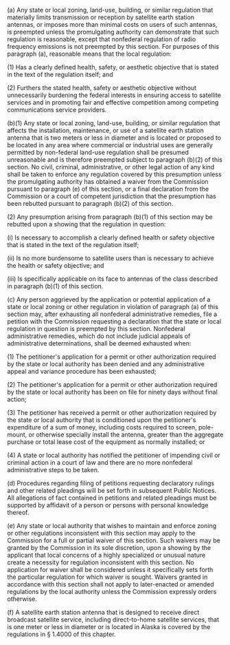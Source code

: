 (a) Any state or local zoning, land-use, building, or similar regulation that materially limits transmission or reception by satellite earth station antennas, or imposes more than minimal costs on users of such antennas, is preempted unless the promulgating authority can demonstrate that such regulation is reasonable, except that nonfederal regulation of radio frequency emissions is not preempted by this section. For purposes of this paragraph (a), reasonable means that the local regulation:

(1) Has a clearly defined health, safety, or aesthetic objective that is stated in the text of the regulation itself; and

(2) Furthers the stated health, safety or aesthetic objective without unnecessarily burdening the federal interests in ensuring access to satellite services and in promoting fair and effective competition among competing communications service providers.

(b)(1) Any state or local zoning, land-use, building, or similar regulation that affects the installation, maintenance, or use of a satellite earth station antenna that is two meters or less in diameter and is located or proposed to be located in any area where commercial or industrial uses are generally permitted by non-federal land-use regulation shall be presumed unreasonable and is therefore preempted subject to paragraph (b)(2) of this section. No civil, criminal, administrative, or other legal action of any kind shall be taken to enforce any regulation covered by this presumption unless the promulgating authority has obtained a waiver from the Commission pursuant to paragraph (e) of this section, or a final declaration from the Commission or a court of competent jurisdiction that the presumption has been rebutted pursuant to paragraph (b)(2) of this section.

(2) Any presumption arising from paragraph (b)(1) of this section may be rebutted upon a showing that the regulation in question:

(i) Is necessary to accomplish a clearly defined health or safety objective that is stated in the text of the regulation itself;

(ii) Is no more burdensome to satellite users than is necessary to achieve the health or safety objective; and

(iii) Is specifically applicable on its face to antennas of the class described in paragraph (b)(1) of this section.

(c) Any person aggrieved by the application or potential application of a state or local zoning or other regulation in violation of paragraph (a) of this section may, after exhausting all nonfederal administrative remedies, file a petition with the Commission requesting a declaration that the state or local regulation in question is preempted by this section. Nonfederal administrative remedies, which do not include judicial appeals of administrative determinations, shall be deemed exhausted when:

(1) The petitioner's application for a permit or other authorization required by the state or local authority has been denied and any administrative appeal and variance procedure has been exhausted;

(2) The petitioner's application for a permit or other authorization required by the state or local authority has been on file for ninety days without final action;

(3) The petitioner has received a permit or other authorization required by the state or local authority that is conditioned upon the petitioner's expenditure of a sum of money, including costs required to screen, pole-mount, or otherwise specially install the antenna, greater than the aggregate purchase or total lease cost of the equipment as normally installed; or

(4) A state or local authority has notified the petitioner of impending civil or criminal action in a court of law and there are no more nonfederal administrative steps to be taken.

(d) Procedures regarding filing of petitions requesting declaratory rulings and other related pleadings will be set forth in subsequent Public Notices. All allegations of fact contained in petitions and related pleadings must be supported by affidavit of a person or persons with personal knowledge thereof.

(e) Any state or local authority that wishes to maintain and enforce zoning or other regulations inconsistent with this section may apply to the Commission for a full or partial waiver of this section. Such waivers may be granted by the Commission in its sole discretion, upon a showing by the applicant that local concerns of a highly specialized or unusual nature create a necessity for regulation inconsistent with this section. No application for waiver shall be considered unless it specifically sets forth the particular regulation for which waiver is sought. Waivers granted in accordance with this section shall not apply to later-enacted or amended regulations by the local authority unless the Commission expressly orders otherwise.

(f) A satellite earth station antenna that is designed to receive direct broadcast satellite service, including direct-to-home satellite services, that is one meter or less in diameter or is located in Alaska is covered by the regulations in § 1.4000 of this chapter.

